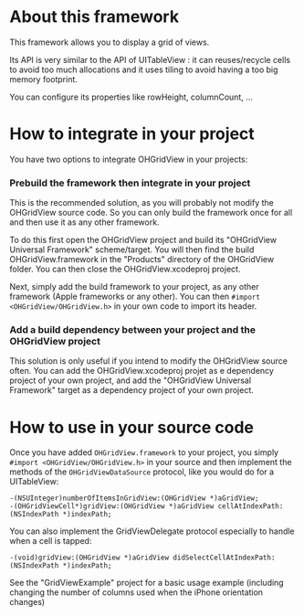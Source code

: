 # About this framework

This framework allows you to display a grid of views.

Its API is very similar to the API of UITableView : it can reuses/recycle cells to avoid too much allocations and it uses tiling to avoid having a too big memory footprint.

You can configure its properties like rowHeight, columnCount, ...

# How to integrate in your project

You have two options to integrate OHGridView in your projects:

### Prebuild the framework then integrate in your project

This is the recommended solution, as you will probably not modify the OHGridView source code. So you can only build the framework once for all and then use it as any other framework.

To do this first open the OHGridView project and build its "OHGridView Universal Framework" scheme/target.
You will then find the build OHGridView.framework in the "Products" directory of the OHGridView folder.
You can then close the OHGridView.xcodeproj project.

Next, simply add the build framework to your project, as any other framework (Apple frameworks or any other).
You can then `#import <OHGridView/OHGridView.h>` in your own code to import its header.

### Add a build dependency between your project and the OHGridView project

This solution is only useful if you intend to modify the OHGridView source often. You can add the OHGridView.xcodeproj projet as e dependency project of your own project, and add the "OHGridView Universal Framework" target as a dependency project of your own project.

# How to use in your source code

Once you have added `OHGridView.framework` to your project, you simply `#import <OHGridView/OHGridView.h>` in your source and then implement the methods of the `OHGridViewDataSource` protocol, like you would do for a UITableView:

    -(NSUInteger)numberOfItemsInGridView:(OHGridView *)aGridView;
    -(OHGridViewCell*)gridView:(OHGridView *)aGridView cellAtIndexPath:(NSIndexPath *)indexPath;

You can also implement the GridViewDelegate protocol especially to handle when a cell is tapped:

    -(void)gridView:(OHGridView *)aGridView didSelectCellAtIndexPath:(NSIndexPath *)indexPath;


See the "GridViewExample" project for a basic usage example (including changing the number of columns used when the iPhone orientation changes)
